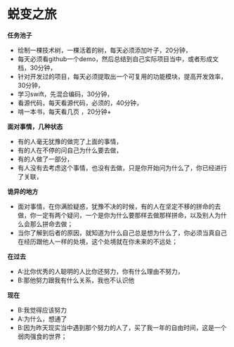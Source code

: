 # 蜕变之旅



**任务池子**

* 绘制一棵技术树，一棵活着的树，每天必须添加叶子，20分钟，
* 每天必须看github一个demo，然后总结到自己实际项目当中，或者形成文档，30分钟，
* 针对开发过的项目，每天必须提取出一个可复用的功能模块，提高开发效率，30分钟，
* 学习swift，先混合编码，30分钟，
* 看源代码，每天看源代码，必须的，40分钟，
* 啃一本书，每天看几页 ，20分钟+

**面对事情，几种状态**

* 有的人毫无犹豫的做完了上面的事情，
* 有的人在不停的问自己为什么要去做，
* 有的人做了一部分，
* 有人没有去考虑这个事情，也没有去做，只是你开始问为什么了，你已经进行了关联，

**诡异的地方**

* 面对事情，在你满脸疑惑，犹豫不决的时候，有的人在坚定不移的拼命的去做，你一定有两个疑问，一个是你为什么要那样去做那样拼命，以及别人为什么会那么拼命去做；
* 当你了解到后者的原因，就知道为什么自己总是想为什么了，你必须当真自己在经历跟他人一样的处境，这个处境就在你未来的不远处；

**在过去**

* A:比你优秀的人聪明的人比你还努力，你有什么理由不努力，
* B:那他努力跟我有什么关系，我也不认识他

**现在**

* B:我觉得应该努力
* A:为什么，想通了
* B:因为昨天现实当中遇到那个努力的人了，买了我一年的自由时间，这是一个弱肉强食的世界；

